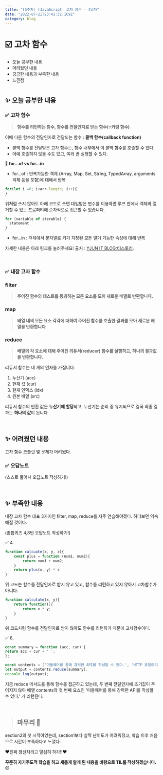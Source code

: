 ```yaml
---
title: "[5주차] [JavaScript] 고차 함수 - 4일차"
date: "2022-07-21T23:41:32.169Z"
category: blog
---
```


# ☑️ 고차 함수

* 오늘 공부한 내용
* 어려웠던 내용
* 궁금한 내용과 부족한 내용 
* 느낀점

#

## ✨  오늘 공부한 내용

### ✅ 고차 함수
> **함수를 리턴하는 함수, 함수를 전달인자로 받는 함수(=커링 함수)**

이때 
다른 함수의 전달인자로 전달되는 함수 : **콜백 함수(callback function)**

* 콜백 함수를 전달받은 고차 함수는, 함수 내부에서 이 콜백 함수를 호출할 수 있다.
* 아예 호출하지 않을 수도 있고, 여러 번 실행할 수 있다.

**📍 for...of vs for...in**
* for...of : 반복가능한 객체 (Array, Map, Set, String, TypedArray, arguments 객체 등을 포함)에 대해서 반복

```js
for(let i =0; i<arr.length; i++){
}    
```

위처럼 쓰지 않아도 아래 코드로 쓰면 대입받은 변수를 이용하면 루프 안에서 객체의 열거할 수 있는 프로퍼티에 순차적으로 접근할 수 있습니다.

```js
for (variable of iterable) {
  statement
}  
```

* for...in :  객체에서 문자열로 키가 지정된 모든 열거 가능한 속성에 대해 반복

자세한 내용은 아래 링크를 눌러주세요!
출처 : [YJUN IT BLOG:티스토리](https://yjshin.tistory.com/entry/JavaScript-자바스크립트-for-문-for-in-문-for-of-문).

<br>

### ✅ 내장 고차 함수

### filter
> **주어진 함수의 테스트를 통과하는 모든 요소를 모아 새로운 배열로 반환합니다.**

### map
> **배열 내의 모든 요소 각각에 대하여 주어진 함수를 호출한 결과를 모아 새로운 배열을 반환합니다**

### reduce
> **배열의 각 요소에 대해 주어진 리듀서(reducer) 함수를 실행하고, 하나의 결과값을 반환합니다.**

리듀서 함수는 네 개의 인자를 가집니다.

1. 누산기 (acc)
2. 현재 값 (cur)
3. 현재 인덱스 (idx)
4. 원본 배열 (src)

리듀서 함수의 반환 값은 **누산기에 할당**되고, 누산기는 순회 중 유지되므로 결국 최종 결과는 **하나의 값**이 됩니다

<br>

## ✨  어려웠던 내용

고차 함수 코플릿 몇 문제가 어려웠다.

### ✅ 오답노트
(스스로 풀어서 오답노트 작성하기!)

<br>

## ✨  부족한 내용

내장 고차 함수 대표 3가지인 filter, map, reduce를 자주 연습해야겠다.
하다보면 익숙해질 것이다.

(종합퀴즈 4,8번 오답노트 작성하기!)

✅ 4.

```js
function calcuate(x, y, z){
	const plus = function (num1, num2){
		return num1 + num2;
	}
	return plus(x, y) * z
}
```
위 코드는 함수를 전달인자로 받지 않고 있고, 함수를 리턴하고 있지 않아서 고차함수가 아니다.

```js
function calculate(x, y){
	return function(){
		return x * y;
	}
} 
```
위 코드처럼 함수를 전달인자로 받지 않아도 함수를 리턴하기 때문에 고차함수이다.

✅ 8.

```js
const summary = function (acc, cur) {
return acc + cur + ' ';
};

const contents = ['미들웨어를 통해 강력한 API를 작성할 수 있다.', 'HTTP 유틸리티 메소드를 제공한다.', 'NestJs는 Express 기반이다.', 'Express는 OpenJS 기반의 프로젝트이다.'];
let output = contents.reduce(summary);
console.log(output);
```

지금 reduce 메서드를 통해 함수를 접근하고 있는데, 두 번째 전달인자에 초기값이 주어지지 않아 배열 contents의 첫 번째 요쇼인 '미들웨어를 통해 강력한 API를 작성할 수 있다.' 가 리턴된다.

<br>

> ## 마무리 👀

section2의 첫 시작이었는데, section1보다 살짝 난이도가 어려워졌고, 학습 이후 처음으로 시간이 부족하다고 느꼈다.

❤️진짜 정신차리고 열심히 하자!!❤️

**꾸준히 자기주도적 학습을 하고 새롭게 알게 된 내용을 바탕으로 TIL를 작성하겠습니다.** 😊